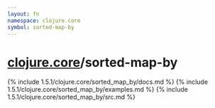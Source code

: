 ```yaml
---
layout: fn
namespace: clojure.core
symbol: sorted-map-by
---
```


# [clojure.core](../)/sorted-map-by

{% include 1.5.1/clojure.core/sorted_map_by/docs.md %}
{% include 1.5.1/clojure.core/sorted_map_by/examples.md %}
{% include 1.5.1/clojure.core/sorted_map_by/src.md %}

